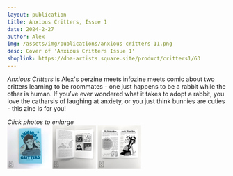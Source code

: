 ```yaml
---
layout: publication
title: Anxious Critters, Issue 1
date: 2024-2-27
author: Alex
img: /assets/img/publications/anxious-critters-11.png
desc: Cover of 'Anxious Critters Issue 1'
shoplink: https://dna-artists.square.site/product/critters1/63
---
```


*Anxious Critters* is Alex's perzine meets infozine meets comic about two critters learning to be roommates - one just happens to be a rabbit while the other is human. If you’ve ever wondered what it takes to adopt a rabbit, you love the catharsis of laughing at anxiety, or you just think bunnies are cuties - this zine is for you!

*Click photos to enlarge*  
<a href="/assets/img/publications/anxious-critters-11.png"><img src="/assets/img/publications/anxious-critters-11.png" alt="A photo of the front cover of Anxious Critters, a zine by Alex O'Keefe" width="100"></a>
<a href="/assets/img/publications/anxious-critters-12.png"><img src="/assets/img/publications/anxious-critters-12.png" alt="A photo of the inside of Anxious Critters, a zine by Alex O'Keefe" width="100"></a>
<a href="/assets/img/publications/anxious-critters-13.png"><img src="/assets/img/publications/anxious-critters-13.png" alt="A photo of the back cover of Anxious Critters, a zine by Alex O'Keefe" width="100" ></a>
